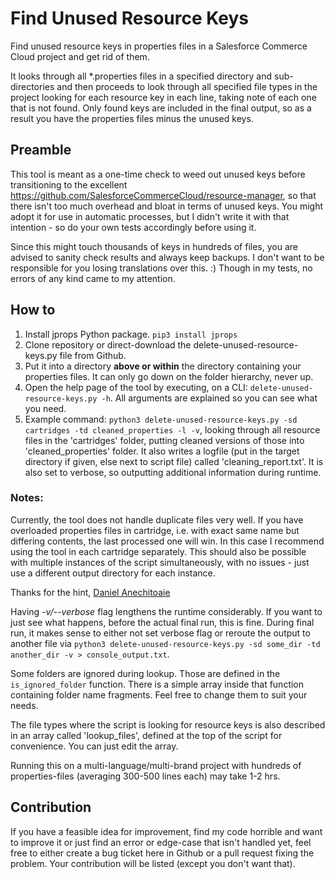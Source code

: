 # Find Unused Resource Keys
Find unused resource keys in properties files in a Salesforce Commerce Cloud project and get rid of them.

It looks through all \*.properties files in a specified directory and sub-directories and then proceeds to look through all specified file types in the project looking for each resource key in each line, taking note of each one that is not found. Only found keys are included in the final output, so as a result you have the  properties files minus the unused keys.

## Preamble
This tool is meant as a one-time check to weed out unused keys before transitioning to the excellent https://github.com/SalesforceCommerceCloud/resource-manager, so that there isn't too much overhead and bloat in terms of unused keys. You might adopt it for use in automatic processes, but I didn't write it with that intention - so do your own tests accordingly before using it.

Since this might touch thousands of keys in hundreds of files, you are advised to sanity check results and always keep backups. I don't want to be responsible for you losing translations over this. :) Though in my tests, no errors of any kind came to my attention.

## How to
1. Install jprops Python package. `pip3 install jprops`
2. Clone repository or direct-download the delete-unused-resource-keys.py file from Github.
3. Put it into a directory **above or within** the directory containing your properties files. It can only go down on the folder hierarchy, never up.
4. Open the help page of the tool by executing, on a CLI: `delete-unused-resource-keys.py -h`. All arguments are explained so you can see what you need.
5. Example command: `python3 delete-unused-resource-keys.py -sd cartridges -td cleaned_properties -l -v`, looking through all resource files in the 'cartridges' folder, putting cleaned versions of those into 'cleaned_properties' folder. It also writes a logfile (put in the target directory if given, else next to script file) called 'cleaning_report.txt'. It is also set to verbose, so outputting additional information during runtime.

### Notes:
Currently, the tool does not handle duplicate files very well. If you have overloaded properties files in cartridge, i.e. with exact same name but differing contents, the last processed one will win. In this case I recommend using the tool in each cartridge separately. This should also be possible with multiple instances of the script simultaneously, with no issues - just use a different output directory for each instance.

Thanks for the hint, [Daniel Anechitoaie](https://github.com/danechitoaie)

Having _-v/--verbose_ flag lengthens the runtime considerably. If you want to just see what happens, before the actual final run, this is fine. During final run, it makes sense to either not set verbose flag or reroute the output to another file via `python3 delete-unused-resource-keys.py -sd some_dir -td another_dir -v > console_output.txt`.

Some folders are ignored during lookup. Those are defined in the `is_ignored_folder` function. There is a simple array inside that function containing folder name fragments. Feel free to change them to suit your needs.

The file types where the script is looking for resource keys is also described in an array called 'lookup_files', defined at the top of the script for convenience. You can just edit the array.

Running this on a multi-language/multi-brand project with hundreds of properties-files (averaging 300-500 lines each) may take 1-2 hrs.

## Contribution
If you have a feasible idea for improvement, find my code horrible and want to improve it or just find an error or edge-case that isn't handled yet, feel free to either create a bug ticket here in Github or a pull request fixing the problem. Your contribution will be listed (except you don't want that).
